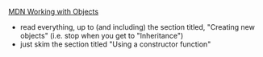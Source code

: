[MDN Working with Objects](https://developer.mozilla.org/en-US/docs/Web/JavaScript/Guide/Working_with_Objects)
- read everything, up to (and including) the section titled, "Creating new objects" (i.e. stop when you get to "Inheritance")
- just skim the section titled "Using a constructor function"

